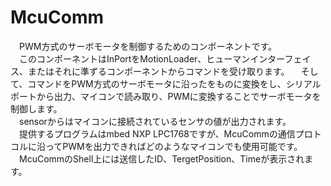 McuComm
=======
　PWM方式のサーボモータを制御するためのコンポーネントです。  
　このコンポーネントはInPortをMotionLoader、ヒューマンインターフェイス、またはそれに準ずるコンポーネントからコマンドを受け取ります。
　そして、コマンドをPWM方式のサーボモータに沿ったをものに変換をし、シリアルポートから出力、マイコンで読み取り、PWMに変換することでサーボモータを制御します。  
　sensorからはマイコンに接続されているセンサの値が出力されます。  
　提供するプログラムはmbed NXP LPC1768ですが、McuCommの通信プロトコルに沿ってPWMを出力できればどのようなマイコンでも使用可能です。  
　McuCommのShell上には送信したID、TergetPosition、Timeが表示されます。
